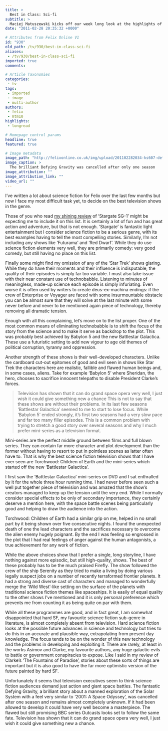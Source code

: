 ```yaml
---
title: >
  Best in Class: Sci-fi
subtitle: >
  Maciej Matuszewski kicks off our week long look at the highlights of our favourite genres
date: "2011-02-28 20:35:32 +0000"

# Attributes from Felix Online V1
id: "930"
old_path: /tv/930/best-in-class-sci-fi
aliases:
 - /tv/930/best-in-class-sci-fi
imported: true
comments:

# Article Taxonomies
categories:
 - tv
tags:
 - imported
 - image
 - multi-author
authors:
 - felix
 - mtm10
highlights:
 - longread

# Homepage control params
headline: true
featured: true

# Image metadata
image_path: "http://felixonline.co.uk/img/upload/201102282034-ks607-defyingg.jpg"
image_caption: >
  The brilliant Defying Gravity was cancelled after only one season
image_attribution: ""
image_attribution_link: ""
video_url: ""
---
```


I’ve written a lot about science fiction for Felix over the last few months but now I face my most difficult task yet, to decide on the best television shows in the genre.

Those of you who read [my shining review](http://felixonline.co.uk/tv/844/stargate-sg-1-a-love-story/) of ‘Stargate SG-1’ might be expecting me to include it on this list. It is certainly a lot of fun and has great action and adventure, but that is not enough. ‘Stargate’ is fantastic light entertainment but I consider science fiction to be a serious genre, with its best examples having to tell the most compelling stories. Similarly, I’m not including any shows like ‘Futurama’ and ‘Red Dwarf’. While they do use science fiction elements very well, they are primarily comedy: very good comedy, but still having no place on this list.

Finally some might find my omission of any of the ‘Star Trek’ shows glaring. While they do have their moments and their influence is indisputable, the quality of their episodes is simply far too variable. I must also take issue with their near constant use of technobabble. Listening to minutes of meaningless, made-up science each episode is simply infuriating. Even worse it is often used by writers to create deus-ex-machina endings: if the crew of Enterprise or Voyager are faced with some insurmountable obstacle you can be almost sure that they will solve at the last minute with some never before and never to be mentioned again piece of technology, thereby removing all dramatic tension.

Enough with all this complaining, let’s move on to the list proper. One of the most common means of eliminating technobabble is to shift the focus of the story from the science and to make it serve as backdrop to the plot. This was probably best achieved by Babylon 5 and the new Battlestar Galactica. These use a futuristic setting to add new vigour to age old themes of political corruption, tyranny and oppression.

Another strength of these shows is their well-developed characters. Unlike the cardboard cut-out epitomes of good and evil seen in shows like Star Trek the characters here are realistic, fallible and flawed human beings and, in some cases, aliens. Take for example ‘Babylon 5’ where Sheridan, the hero, chooses to sacrifice innocent telepaths to disable President Clarke’s forces.
> Television has shown that it can do grand space opera very well, I just wish it could give something new a chance
This is not to say that these shows are without their problems. In its last few seasons ‘Battlestar Galactica’ seemed to me to start to lose focus. While ‘Babylon 5’ ended strongly, it’s first two seasons had a very slow pace and far too many filler episodes. This is a common problem with trying to stretch a good story over several seasons and why I much prefer mini-series as a television format.

Mini-series are the perfect middle ground between films and full blown series. They can contain far more character and plot development than the former without having to resort to put in pointless scenes as latter often have to. That is why the best science fiction television shows that I have ever seen are Torchwood: Children of Earth and the mini-series which started off the new ‘Battlestar Galactica’.

I first saw the ‘Battlestar Galactica’ mini-series on DVD and I sat enthralled by it for the whole three hour running time. I had never before seen such a well put together piece of television and was amazed that the show’s creators managed to keep up the tension until the very end. While I normally consider special effects to be only of secondary importance, they certainly deserve a mention here, with the space battle scenes being particularly good and helping to draw the audience into the action.

Torchwood: Children of Earth had a similar grip on me, helped in no small part by it being shown over five consecutive nights. I found the unexpected death of one the lead characters and the sacrifices necessary to overcome the alien enemy hugely poignant. By the end I was feeling so engrossed in the plot that I had real feelings of anger against the human antagonists, a true achievement for any work of fiction.

While the above choices show that I prefer a single, long storyline, I have nothing against more episodic, but still high-quality, shows. The best of these probably has to be the much praised Firefly. The show followed the crew of the ship Serenity as they tried to make a living by doing various legally suspect jobs on a number of recently terraformed frontier planets. It had a strong and diverse cast of characters and managed to wonderfully merge the ‘Wild West’-like setting on the surface of the planets with traditional science fiction themes like spaceships. It is easily of equal quality to the other shows I’ve mentioned and it is only personal preference which prevents me from counting it as being quite on par with them.

While all these programmes are good, and in fact great, I am somewhat disappointed that hard SF, my favourite science fiction sub-genre in literature, is almost completely absent from television. Hard science fiction looks at the possible future advances in science and technology but tries to do this in an accurate and plausible way, extrapolating from present day knowledge. The focus tends to be on the wonder of this new technology and the problems in developing and exploiting it. There are rarely, at least in the works Asimov and Clarke, my favourite authors, any huge galactic evils to battle or government conspiracies to expose. Like I said in my review of Clarke’s ‘The Fountains of Paradise’, stories about these sorts of things are important but it is also good to have the far more optimistic version of the future painted by hard SF.

Unfortunately it seems that television executives seem to think science fiction audiences demand just action and giant space battles. The fantastic Defying Gravity, a brilliant story about a manned exploration of the Solar System with a feel very similar to ‘2001: A Space Odyssey’, was cancelled after one season and remains almost completely unknown. If it had been allowed to develop it could have very well become a masterpiece. The flawed but still promising BBC series Outcasts looks set to follow the same fate. Television has shown that it can do grand space opera very well, I just wish it could give something new a chance.

